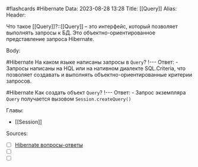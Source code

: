 #flashcards #Hibernate 
Data: 2023-08-28 13:28
Title: [[Query]]
Alias:
Header:

Что такое [[Query]]?::[[Query]] – это интерфейс, который позволяет выполнять запросы к БД. Это объектно-ориентированное представление запроса Hibernate.
<!--SR:!2023-11-03,10,390-->



Body:


#Hibernate 
На каком языке написаны запросы в `Query`?
!---
Ответ:
	- Запросы написаны на HQL или на нативном диалекте SQL.Criteria, что позволяет создавать и выполнять объектно-ориентированные критерии запросов.
<!--SR:!2023-11-03,10,390-->



#Hibernate 
Как создать объект `Query`?
!---
Ответ:
	- Запрос экземпляра `Query` получается вызовом `Session.createQuery()`
<!--SR:!2023-11-04,10,363-->


Главы:
- [[Session]]


Sources:
- [ ] [Hibernate вопросы-ответы](https://docs.google.com/document/d/104EUUT-gv7xSalJlJu0DInzlyCVFjC5Sz2gcDoVtfyE/edit)
- [ ] []()
- [ ] []()
